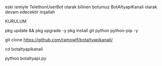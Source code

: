 eski ismiyle TelethonUserBot olarak bilinen botumuz BotAltyapiKanali olarak devam edecektir inşallah 


KURULUM 


pkg update && pkg upgrade -y
pkg install git python python-pip -y


git clone https://github.com/ramowlf/botaltyapikanali/

cd botaltyapikanali

python botaltyapi.py
